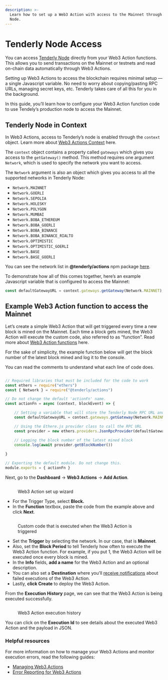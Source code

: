 ```yaml
---
description: >-
  Learn how to set up a Web3 Action with access to the Mainnet through Tenderly
  Node.
---
```


# Tenderly Node Access

You can access [Tenderly Node](../../web3-gateway/) directly from your Web3 Action functions. This allows you to send transactions on the Mainnet or testnets and read on-chain data automatically through Web3 Actions.

Setting up Web3 Actions to access the blockchain requires minimal setup — a single Javascript variable. No need to worry about copying/pasting RPC URLs, managing secret keys, etc. Tenderly takes care of all this for you in the background.

In this guide, you’ll learn how to configure your Web3 Action function code to use Tendely’s production node to access the Mainnet.

## Tenderly Node in Context

In Web3 Actions, access to Tenderly’s node is enabled through the `context` object. Learn more about [Web3 Actions Context](https://docs.tenderly.co/web3-actions/references/context-storage-and-secrets) here.

The `context` object contains a property called `gateways` which gives you access to the `getGateway()` method. This method requires one argument `Network`, which is used to specify the network you want to access.

The `Network` argument is also an object which gives you access to all the supported networks in Tenderly Node:

* `Network.MAINNET`
* `Network.GOERLI`
* `Network.SEPOLIA`
* `Network.HOLESKY`
* `Network.POLYGON`
* `Network.MUMBAI`
* `Network.BOBA_ETHEREUM`
* `Network.BOBA_GOERLI`
* `Network.BOBA_BINANCE`
* `Network.BOBA_BINANCE_RIALTO`
* `Network.OPTIMISTIC`
* `Network.OPTIMISTIC_GOERLI`
* `Network.BASE`
* `Network.BASE_GOERLI`

You can see the network list in **@tenderly/actions** npm package [here](https://github.com/Tenderly/tenderly-actions/blob/main/packages/actions/src/actions.ts).

To demonstrate how all of this comes together, here’s an example Javascript variable that is configured to access the Mainnet:

```jsx
const defaultGatewayURL = context.gateways.getGateway(Network.MAINNET);
```

## Example Web3 Action function to access the Mainnet

Let’s create a simple Web3 Action that will get triggered every time a new block is mined on the Mainnet. Each time a block gets mined, the Web3 Action will execute the custom code, also referred to as “function”. Read more about [Web3 Action functions](https://docs.tenderly.co/web3-actions/references/action-functions-events-and-triggers#action-functions) here.

For the sake of simplicity, the example function below will get the block number of the latest block mined and log it to the console.

You can read the comments to understand what each line of code does.

```jsx

// Required libraries that must be included for the code to work
const ethers = require("ethers")
const { Network } = require("@tenderly/actions")

// Do not change the default 'actionFn' name.
const actionFn = async (context, blockEvent) => {

	// Setting a variable that will store the Tenderly Node RPC URL and secret key
	const defaultGatewayURL = context.gateways.getGateway(Network.MAINNET);

	// Using the Ethere.js provider class to call the RPC URL
	const provider = new ethers.providers.JsonRpcProvider(defaultGatewayURL);

	// Logging the block number of the latest mined block
	console.log(await provider.getBlockNumber())
    
}

// Exporting the default module. Do not change this.
module.exports = { actionFn }
```

Next, go to the **Dashboard** → **Web3 Actions** → **Add Action**.

<figure><img src="../../.gitbook/assets/w3a create new.png" alt=""><figcaption><p>Web3 Action set up wizard</p></figcaption></figure>

* For the Trigger Type, select **Block.**
* In the **Function** textbox, paste the code from the example above and click **Next**.

<figure><img src="../../.gitbook/assets/function code paste.png" alt=""><figcaption><p>Custom code that is executed when the Web3 Action is triggered</p></figcaption></figure>

* Set the **Trigger** by selecting the network. In our case, that is **Mainnet**.
* Also, set the **Block Period** to tell Tenderly how often to execute the Web3 Action function. For example, if you put 1, the Web3 Action will be executed once every block is mined.
* In the **Info** fields, **add a name** for the Web3 Action and an optional description.
* You can also set a **Destination** where you’ll [receive notifications](https://docs.tenderly.co/web3-actions/references/notifications) about failed executions of the Web3 Action.
* Lastly, **click Create** to deploy the Web3 Action.

From the **Execution History** page, we can see that the Web3 Action is being executed successfully.

<figure><img src="../../.gitbook/assets/execution_history_web3_action_(1).png" alt=""><figcaption><p>Web3 Action execution history</p></figcaption></figure>

You can click on the **Execution Id** to see details about the executed Web3 Action and the payload in JSON.

### Helpful resources

For more information on how to manage your Web3 Actions and monitor execution errors, read the following guides:

* [Managing Web3 Actions](https://docs.tenderly.co/web3-actions/references/stopping-upgrading-and-manually-running-web3-actions)
* [Error Reporting for Web3 Actions](https://docs.tenderly.co/web3-actions/references/error-reporting)
